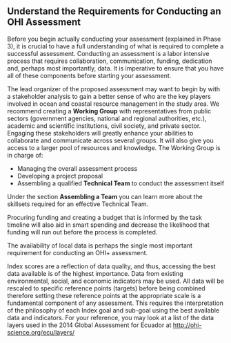 ## Understand the Requirements for Conducting an OHI Assessment

Before you begin actually conducting your assessment (explained in Phase 3), it is crucial to have a full understanding of what is required to complete a successful assessment. Conducting an assessment is a labor intensive process that requires collaboration, communication, funding, dedication and, perhaps most importantly, data. It is imperative to ensure that you have all of these components before starting your assessment.

The lead organizer of the proposed assessment may want to begin by with a stakeholder analysis to gain a better sense of who are the key players involved in ocean and coastal resource management in the study area. We recommend creating a **Working Group** with representatives from public sectors (government agencies, national and regional authorities, etc.), academic and scientific institutions, civil society, and private sector. Engaging these stakeholders will greatly enhance your abilities to collaborate and communicate across several groups. It will also give you access to a larger pool of resources and knowledge. The Working Group is in charge of:
* Managing the overall assessment process
* Developing a project proposal
* Assembling a qualified **Technical Team** to conduct the assessment itself

Under the section **Assembling a Team** you can learn more about the skillsets required for an effective Technical Team.

Procuring funding and creating a budget that is informed by the task timeline will also aid in smart spending and decrease the likelihood that funding will run out before the process is completed.

The availability of local data is perhaps the single most important requirement for conducting an OHI+ assessment.

Index scores are a reflection of data quality, and thus, accessing the best data available is of the highest importance. Data from existing environmental, social, and economic indicators may be used. All data will be rescaled to specific reference points (targets) before being combined therefore setting these reference points at the appropriate scale is a fundamental component of any assessment. This requires the interpretation of the philosophy of each Index goal and sub-goal using the best available data and indicators. For your reference, you may look at a list of the data layers used in the 2014 Global Assessment for Ecuador at http://ohi-science.org/ecu/layers/
